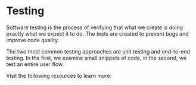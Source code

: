 # Testing

Software testing is the process of verifying that what we create is doing exactly what we expect it to do. The tests are created to prevent bugs and improve code quality.

The two most common testing approaches are unit testing and end-to-end testing. In the first, we examine small snippets of code, in the second, we test an entire user flow.

Visit the following resources to learn more: